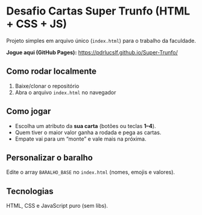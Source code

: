 # Desafio Cartas Super Trunfo (HTML + CSS + JS)

Projeto simples em arquivo único (`index.html`) para o trabalho da faculdade.

**Jogue aqui (GitHub Pages):** https://pdrlucslf.github.io/Super-Trunfo/

## Como rodar localmente
1. Baixe/clonar o repositório
2. Abra o arquivo `index.html` no navegador

## Como jogar
- Escolha um atributo da **sua carta** (botões ou teclas **1–4**).
- Quem tiver o maior valor ganha a rodada e pega as cartas.
- Empate vai para um “monte” e vale mais na próxima.

## Personalizar o baralho
Edite o array `BARALHO_BASE` no `index.html` (nomes, emojis e valores).

## Tecnologias
HTML, CSS e JavaScript puro (sem libs).
